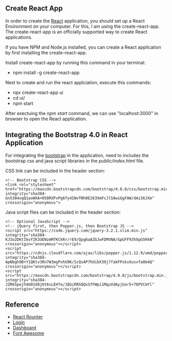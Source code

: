 ## Create React App

In order to create the [React](https://www.w3schools.com/react/default.asp) application, you should set up a React Environment on your computer. For this, I am using the create-react-app. The create-react-app is an officially supported way to create React applications.

If you have NPM and Node.js installed, you can create a React application by first installing the create-react-app.

Install create-react-app by running this command in your terminal:

* npm install -g create-react-app

Next to create and run the react applciation, execute this commands:

* npx create-react-app ui
* cd ui/
* npm start

After exectuing the *npm start* command, we can use "localhost:3000" in browser to open the React application.

## Integrating the Bootstrap 4.0 in React Application

For integrating the [bootstrap](https://getbootstrap.com/docs/4.0/getting-started/introduction/) in the application, need to includes the bootstrap css and java script libraries in the *public/index.html* file. 

CSS link can be included in the header section:

    <!-- Bootstrap CSS -->
    <link rel="stylesheet" href="https://maxcdn.bootstrapcdn.com/bootstrap/4.0.0/css/bootstrap.min.css" integrity="sha384-Gn5384xqQ1aoWXA+058RXPxPg6fy4IWvTNh0E263XmFcJlSAwiGgFAW/dAiS6JXm" crossorigin="anonymous">

Java script files can be included in the header section:

    <!-- Optional JavaScript -->
    <!-- jQuery first, then Popper.js, then Bootstrap JS -->
    <script src="https://code.jquery.com/jquery-3.2.1.slim.min.js" integrity="sha384-KJ3o2DKtIkvYIK3UENzmM7KCkRr/rE9/Qpg6aAZGJwFDMVNA/GpGFF93hXpG5KkN" crossorigin="anonymous"></script>
    <script src="https://cdnjs.cloudflare.com/ajax/libs/popper.js/1.12.9/umd/popper.min.js" integrity="sha384-ApNbgh9B+Y1QKtv3Rn7W3mgPxhU9K/ScQsAP7hUibX39j7fakFPskvXusvfa0b4Q" crossorigin="anonymous"></script>
    <script src="https://maxcdn.bootstrapcdn.com/bootstrap/4.0.0/js/bootstrap.min.js" integrity="sha384-JZR6Spejh4U02d8jOt6vLEHfe/JQGiRRSQQxSfFWpi1MquVdAyjUar5+76PVCmYl" crossorigin="anonymous"></script>
  


## Reference
* [React Rounter](https://codeburst.io/getting-started-with-react-router-5c978f70df91)
* [Login](https://bootsnipp.com/snippets/vl4R7)
* [Dashboard](https://bootsnipp.com/snippets/Q0dAX)
* [Font Awesome](https://stackoverflow.com/questions/21406538/how-to-use-font-awesome-icons-from-node-modules)